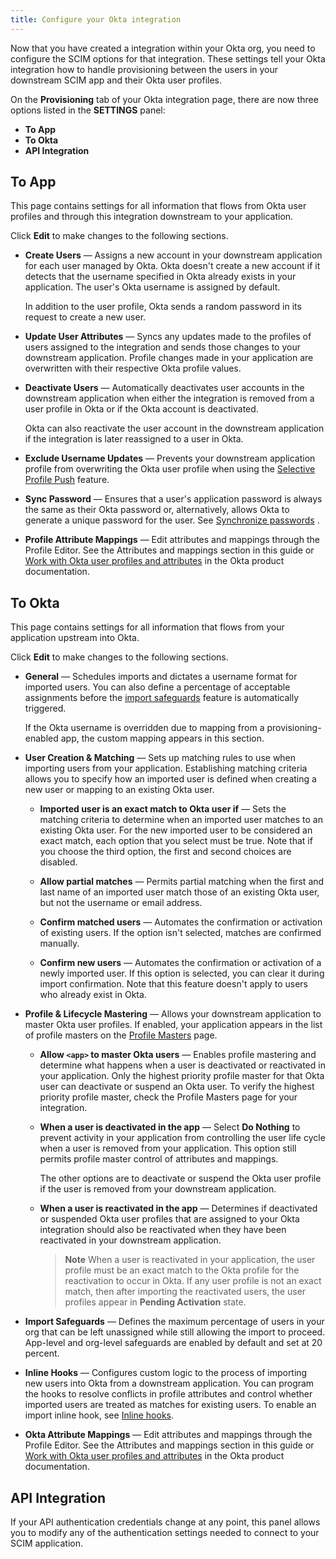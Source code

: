 ```yaml
---
title: Configure your Okta integration
---
```


Now that you have created a integration within your Okta org, you need to configure the SCIM options for that integration. These settings tell your Okta integration how to handle provisioning between the users in your downstream SCIM app and their Okta user profiles.

On the **Provisioning** tab of your Okta integration page, there are now three options listed in the **SETTINGS** panel:

* **To App**
* **To Okta**
* **API Integration**

## To App

This page contains settings for all information that flows from Okta user profiles and through this integration downstream to your application.

Click **Edit** to make changes to the following sections.

* **Create Users** &mdash; Assigns a new account in your downstream application for each user managed by Okta. Okta doesn't create a new account if it detects that the username specified in Okta already exists in your application. The user's Okta username is assigned by default.

    In addition to the user profile, Okta sends a random password in its request to create a new user.

* **Update User Attributes** &mdash; Syncs any updates made to the profiles of users assigned to the integration and sends those changes to your downstream application. Profile changes made in your application are overwritten with their respective Okta profile values.

* **Deactivate Users** &mdash; Automatically deactivates user accounts in the downstream application when either the integration is removed from a user profile in Okta or if the Okta account is deactivated.

    Okta can also reactivate the user account in the downstream application if the integration is later reassigned to a user in Okta.

* **Exclude Username Updates** &mdash; Prevents your downstream application profile from overwriting the Okta user profile when using the [Selective Profile Push](https://help.okta.com/en/prod/okta_help_CSH.htm#ext_Using_Selective_Profile_Push) feature.

* **Sync Password** &mdash; Ensures that a user's application password is always the same as their Okta password or, alternatively, allows Okta to generate a unique password for the user. See [Synchronize passwords](https://help.okta.com/en/prod/okta_help_CSH.htm#ext-password-sync-main) .

* **Profile Attribute Mappings** &mdash; Edit attributes and mappings through the Profile Editor. See the <GuideLink link="../attribute-mapping/">Attributes and mappings</GuideLink> section in this guide or [Work with Okta user profiles and attributes](https://help.okta.com/en/prod/okta_help_CSH.htm#ext_Directory_Manage_Profile_Attributes) in the Okta product documentation.

## To Okta

This page contains settings for all information that flows from your application upstream into Okta.

Click **Edit** to make changes to the following sections.

* **General** &mdash; Schedules imports and dictates a username format for imported users. You can also define a percentage of acceptable assignments before the [import safeguards](https://help.okta.com/en/prod/okta_help_CSH.htm#csh-eu-import-safeguard) feature is automatically triggered.

    If the Okta username is overridden due to mapping from a provisioning-enabled app, the custom mapping appears in this section.

* **User Creation & Matching** &mdash; Sets up matching rules to use when importing users from your application. Establishing matching criteria allows you to specify how an imported user is defined when creating a new user or mapping to an existing Okta user.

  * **Imported user is an exact match to Okta user if** &mdash; Sets the matching criteria to determine when an imported user matches to an existing Okta user. For the new imported user to be considered an exact match, each option that you select must be true. Note that if you choose the third option, the first and second choices are disabled.

  * **Allow partial matches** &mdash; Permits partial matching when the first and last name of an imported user match those of an existing Okta user, but not the username or email address.

  * **Confirm matched users** &mdash; Automates the confirmation or activation of existing users. If the option isn't selected, matches are confirmed manually.

  * **Confirm new users** &mdash; Automates the confirmation or activation of a newly imported user. If this option is selected, you can clear it during import confirmation. Note that this feature doesn't apply to users who already exist in Okta.

* **Profile & Lifecycle Mastering** &mdash; Allows your downstream application to master Okta user profiles. If enabled, your application appears in the list of profile masters on the [Profile Masters](https://help.okta.com/en/prod/okta_help_CSH.htm#ext_Directory_Profile_Masters) page.

  * **Allow `<app>` to master Okta users** &mdash; Enables profile mastering and determine what happens when a user is deactivated or reactivated in your application. Only the highest priority profile master for that Okta user can deactivate or suspend an Okta user. To verify the highest priority profile master, check the Profile Masters page for your integration.

  * **When a user is deactivated in the app** &mdash; Select **Do Nothing** to prevent activity in your application from controlling the user life cycle when a user is removed from your application. This option still permits profile master control of attributes and mappings.

    The other options are to deactivate or suspend the Okta user profile if the user is removed from your downstream application.

  * **When a user is reactivated in the app** &mdash; Determines if deactivated or suspended Okta user profiles that are assigned to your Okta integration should also be reactivated when they have been reactivated in your downstream application.

    >**Note** When a user is reactivated in your application, the user profile must be an exact match to the Okta profile for the reactivation to occur in Okta. If any user profile is not an exact match, then after importing the reactivated users, the user profiles appear in **Pending Activation** state.

* **Import Safeguards** &mdash; Defines the maximum percentage of users in your org that can be left unassigned while still allowing the import to proceed. App-level and org-level safeguards are enabled by default and set at 20 percent.

* **Inline Hooks** &mdash; Configures custom logic to the process of importing new users into Okta from a downstream application. You can program the hooks to resolve conflicts in profile attributes and control whether imported users are treated as matches for existing users. To enable an import inline hook, see [Inline hooks](/docs/concepts/inline-hooks/).

* **Okta Attribute Mappings** &mdash; Edit attributes and mappings through the Profile Editor. See the <GuideLink link="../attribute-mapping/">Attributes and mappings</GuideLink> section in this guide or [Work with Okta user profiles and attributes](https://help.okta.com/en/prod/okta_help_CSH.htm#ext_Directory_Manage_Profile_Attributes) in the Okta product documentation.

## API Integration

If your API authentication credentials change at any point, this panel allows you to modify any of the authentication settings needed to connect to your SCIM application.

<NextSectionLink/>
